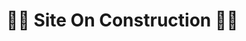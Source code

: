# 🚧🚧 Site On Construction 🚧🚧

<!-- # Frontend Mentor - Todo app solution

This is a solution to the [Todo app challenge on Frontend Mentor](https://www.frontendmentor.io/challenges/todo-app-Su1_KokOW). Frontend Mentor challenges help you improve your coding skills by building realistic projects.

## Table of contents

- [Overview](#overview)
  - [The challenge](#the-challenge)
  - [Screenshot](#screenshot)
  - [Links](#links)
- [My process](#my-process)
  - [Built with](#built-with)
  - [What I learned](#what-i-learned)
  - [Continued development](#continued-development)
  - [Useful resources](#useful-resources)
- [Author](#author)

## Overview

### The challenge

Users should be able to:

- View the optimal layout for the app depending on their device's screen size
- See hover states for all interactive elements on the page
- Add new todos to the list
- Mark todos as complete
- Delete todos from the list
- Filter by all/active/complete todos
- Clear all completed todos
- Toggle light and dark mode
- **Bonus**: Drag and drop to reorder items on the list

### Screenshot

![](./screenshot.jpg)

### Links

- Solution URL: [Yet to add](https://your-solution-url.com)
- Live Site URL: [Yet to add](https://your-live-site-url.com)

## My process

### Built with

- Semantic HTML5 markup
- CSS custom properties
- Flexbox
- CSS Grid
- Mobile-first workflow
- [React](https://reactjs.org/) - JS library

### What I learned

- How to undo a commit

- How to change input cursor color

- How to focus without mouse click using `autoFocus`

- How to add gradient border

- How to resolve merge conflict

- How to media-query in jsx using `react-use`

- How to check empty/only-white-space and trim extra spaces with regex

### Continued development

- Nothing came in mind yet

### Useful resources

- [Google](https://google.com)
- [stackoverflow](https://www.stackoverflow.com)
- [chatGPT](https://chat.openai.com)

## Author

- Website - [Rocky Barua](https://rockybarua.netlify.app)
- Frontend Mentor - [@Drougnov](https://www.frontendmentor.io/profile/Drougnov)
- Twitter - [@itz_rocky_barua](https://twitter.com/itz_rocky_barua) -->
